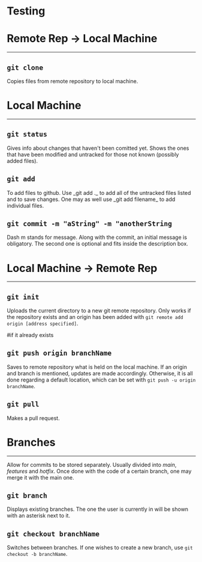 # Testing

<h1>Remote Rep -> Local Machine</h1>
<hr>
<h2><code>git clone</code></h2>
Copies files from remote repository to local machine.

<h1>Local Machine</h1>
<hr>
<h2><code>git status</code></h2>
Gives info about changes that haven't been comitted yet.
Shows the ones that have been modified and untracked for those not known
(possibly added files). 

<h2><code>git add</code></h2>
To add files to github. Use _git add ._ to add all of the untracked files listed
and to save changes. One may as well use _git add filename_ to add individual files.

<h2><code>git commit -m "aString" -m "anotherString</code></h2>
Dash m stands for message. Along with the commit, an initial message is obligatory.
The second one is optional and fits inside the description box.

<h1>Local Machine -> Remote Rep</h1>
<hr>

<h2><code>git init</code></h2>
Uploads the current directory to a new git remote repository. Only works if the repository exists and an origin has been added with <code>git remote add origin [address specified]</code>.

#if it already exists
<h2><code>git push origin branchName</code></h2>
Saves to remote repository what is held on the local machine. If an origin and branch is mentioned, updates are made accordingly. Otherwise, it is all done regarding a default location, which can be set with <code>git push -u origin branchName</code>.

<h2><code>git pull</code></h2>
Makes a pull request.

<h1>Branches</h1>
<hr>
Allow for commits to be stored separately. Usually divided into <i>main</i>, <i>features</i> and <i>hotfix</i>.
Once done with the code of a certain branch, one may merge it with the main one.

<h2><code>git branch</code></h2>
Displays existing branches. The one the user is currently in will be shown with an asterisk next to it. 

<h2><code>git checkout branchName</code></h2>
Switches between branches. If one wishes to create a new branch, use <code>git checkout -b branchName</code>.
